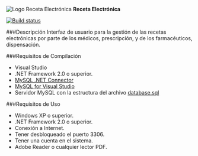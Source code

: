 ![Logo Receta Electrónica](http://i.imgur.com/ol8Du2L.png "Logo") **Receta Electrónica**

[![Build status](https://ci.appveyor.com/api/projects/status/s20gd6i7r1lw5a5d/branch/master?svg=true)](https://ci.appveyor.com/project/alvr/recetaelectronica/branch/master)

###Descripción
Interfaz de usuario para la gestión de las recetas electrónicas por parte de los médicos, prescripción, y de los farmacéuticos, dispensación.

###Requisitos de Compilación
 - Visual Studio
 - .NET Framework 2.0 o superior.
 - [MySQL .NET Connector](http://dev.mysql.com/downloads/connector/net/ "Connector/Net")
 - [MySQL for Visual Studio](http://dev.mysql.com/downloads/windows/visualstudio/ "MySQL for Visual Studio")
 - Servidor MySQL con la estructura del archivo [database.sql](https://github.com/alvr/RecetaElectronica/blob/master/Resources/database.sql "Estructura de la base de datos")

###Requisitos de Uso
 - Windows XP o superior.
 - .NET Framework 2.0 o superior.
 - Conexión a Internet.
 - Tener desbloqueado el puerto 3306.
 - Tener una cuenta en el sistema.
 - Adobe Reader o cualquier lector PDF.
